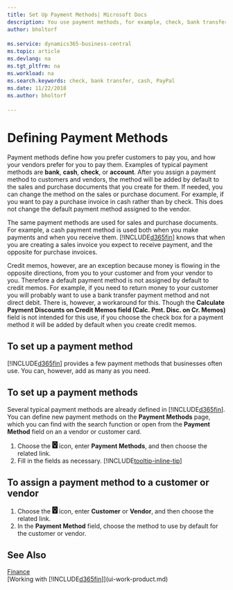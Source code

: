 ```yaml
---
title: Set Up Payment Methods| Microsoft Docs
description: You use payment methods, for example, check, bank transfer, cash, or PayPal, to define how sales and purchase invoices will be paid.
author: bholtorf

ms.service: dynamics365-business-central
ms.topic: article
ms.devlang: na
ms.tgt_pltfrm: na
ms.workload: na
ms.search.keywords: check, bank transfer, cash, PayPal
ms.date: 11/22/2018
ms.author: bholtorf

---
```

# Defining Payment Methods
Payment methods define how you prefer customers to pay you, and how your vendors prefer for you to pay them. Examples of typical payment methods are **bank**, **cash**, **check**, or **account**. After you assign a payment method to customers and vendors, the method will be added by default to the sales and purchase documents that you create for them. If needed, you can change the method on the sales or purchase document. For example, if you want to pay a purchase invoice in cash rather than by check. This does not change the default payment method assigned to the vendor.

The same payment methods are used for sales and purchase documents. For example, a cash payment method is used both when you make payments and when you receive them. [!INCLUDE[d365fin](includes/d365fin_md.md)] knows that when you are creating a sales invoice you expect to receive payment, and the opposite for purchase invoices.

Credit memos, however, are an exception because money is flowing in the opposite directions, from you to your customer and from your vendor to you. Therefore a default payment method is not assigned by default to credit memos. For example, if you need to return money to your customer you will probably want to use a bank transfer payment method and not direct debit. There is, however, a workaround for this. Though the **Calculate Payment Discounts on Credit Memos field (Calc. Pmt. Disc. on Cr. Memos)** field is not intended for this use, if you choose the check box for a payment method it will be added by default when you create credit memos.

## To set up a payment method
[!INCLUDE[d365fin](includes/d365fin_md.md)] provides a few payment methods that businesses often use. You can, however, add as many as you need.

## To set up a payment methods
Several typical payment methods are already defined in [!INCLUDE[d365fin](includes/d365fin_md.md)]. You can define new payment methods on the **Payment Methods** page, which you can find with the search function or open from the **Payment Method** field on an a vendor or customer card.

1. Choose the ![Lightbulb that opens the Tell Me feature](media/ui-search/search_small.png "Tell me what you want to do") icon, enter **Payment Methods**, and then choose the related link.
2. Fill in the fields as necessary. [!INCLUDE[tooltip-inline-tip](includes/tooltip-inline-tip_md.md)]

## To assign a payment method to a customer or vendor
1. Choose the ![Lightbulb that opens the Tell Me feature](media/ui-search/search_small.png "Tell me what you want to do") icon, enter **Customer** or **Vendor**, and then choose the related link.
2. In the **Payment Method** field, choose the method to use by default for the customer or vendor.

## See Also
[Finance](finance.md)  
[Working with [!INCLUDE[d365fin](includes/d365fin_md.md)]](ui-work-product.md)  
